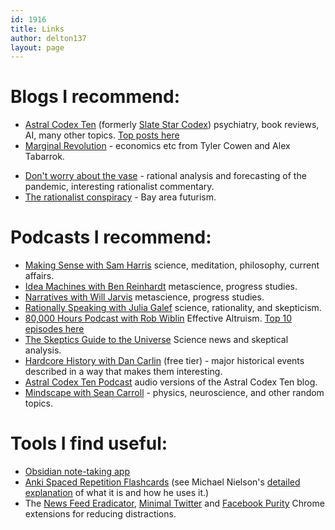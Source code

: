 ```yaml
---
id: 1916
title: Links
author: delton137
layout: page
---
```



# Blogs I recommend:

* [Astral Codex Ten](https://astralcodexten.substack.com/) (formerly [Slate Star Codex](https://slatestarcodex.com/)) psychiatry, book reviews, AI, many other topics. [Top posts here](https://slatestarcodex.com/about/)
* [Marginal Revolution](https://marginalrevolution.com/) - economics etc from Tyler Cowen and Alex Tabarrok.
<!-- * [Alexey Guzey](https://guzey.com/) - metascience, productivity hacks.-->
* [Don't worry about the vase](https://thezvi.wordpress.com/) - rational analysis and forecasting of the pandemic, interesting rationalist commentary.
* [The rationalist conspiracy](https://rationalconspiracy.com/) - Bay area futurism.
<!-- http://www.paulgraham.com/articles.html -->

# Podcasts I recommend:
* [Making Sense with Sam Harris](https://samharris.org/podcast/) science, meditation, philosophy, current affairs.
* [Idea Machines with Ben Reinhardt](https://ideamachinespodcast.com/) metascience, progress studies.
* [Narratives with Will Jarvis](https://narrativespodcast.com/) metascience, progress studies.
* [Rationally Speaking with Julia Galef](http://rationallyspeakingpodcast.org/) science, rationality, and skepticism.
* [80,000 Hours Podcast with Rob Wiblin](https://80000hours.org/podcast/) Effective Altruism. [Top 10 episodes here](https://80000hours.org/podcast/effective-altruism-ten-global-problems/)
* [The Skeptics Guide to the Universe](https://www.theskepticsguide.org/) Science news and skeptical analysis.
* [Hardcore History with Dan Carlin](https://podcasts.apple.com/us/podcast/dan-carlins-hardcore-history/id173001861) (free tier) - major historical events described in a way that makes them interesting.
* [Astral Codex Ten Podcast](https://sscpodcast.libsyn.com/) audio versions of the Astral Codex Ten blog.
* [Mindscape with Sean Carroll](https://www.preposterousuniverse.com/podcast/) - physics, neuroscience, and other random topics.

# Tools I find useful:
* [Obsidian note-taking app](https://obsidian.md/)
* [Anki Spaced Repetition Flashcards](https://ankiweb.net/)  (see Michael Nielson's [detailed explanation](http://augmentingcognition.com/ltm.html) of what it is and how he uses it.)
* The [News Feed Eradicator](https://chrome.google.com/webstore/detail/news-feed-eradicator/fjcldmjmjhkklehbacihaiopjklihlgg?hl=en), [Minimal Twitter](https://chrome.google.com/webstore/detail/minimal-twitter/pobhoodpcipjmedfenaigbeloiidbflp?hl=en) and [Facebook Purity](https://www.fbpurity.com/) Chrome extensions for reducing distractions.
